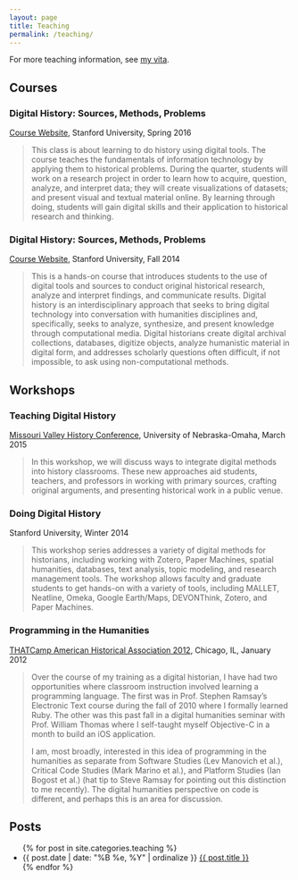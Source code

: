 ```yaml
---
layout: page
title: Teaching
permalink: /teaching/
---
```


For more teaching information, see <a href="{{ site.owner.vita }}">my vita</a>.

## Courses

### Digital History: Sources, Methods, Problems

[Course Website](/teaching/hist205f.2016/), Stanford University, Spring 2016

> This class is about learning to do history using digital tools. The course teaches the fundamentals of information technology by applying them to historical problems. During the quarter, students will work on a research project in order to learn how to acquire, question, analyze, and interpret data; they will create visualizations of datasets; and present visual and textual material online. By learning through doing, students will gain digital skills and their application to historical research and thinking.

### Digital History: Sources, Methods, Problems

[Course Website](/teaching/hist205f.2014/), Stanford University, Fall 2014

> This is a hands-on course that introduces students to the use of digital tools
and sources to conduct original historical research, analyze and interpret
findings, and communicate results. Digital history is an interdisciplinary
approach that seeks to bring digital technology into conversation with
humanities disciplines and, specifically, seeks to analyze, synthesize, and
present knowledge through computational media. Digital historians create digital archival collections, databases, digitize objects, analyze humanistic
material in digital form, and addresses scholarly questions often difficult, if not
impossible, to ask using non-computational methods.

## Workshops

### Teaching Digital History

[Missouri Valley History Conference](https://docs.google.com/document/d/11Efu9HDXd2ASVCDIGUtJxQE-JOlOCSw1G5V26TTOuNU/edit?usp=sharing), University of Nebraska-Omaha, March 2015

> In this workshop, we will discuss ways to integrate digital methods into history classrooms. These new approaches aid students, teachers, and professors in working with primary sources, crafting original arguments, and presenting historical work in a public venue.

### Doing Digital History

Stanford University, Winter 2014

> This workshop series addresses a variety of digital methods for historians,
> including working with Zotero, Paper Machines, spatial humanities,
> databases, text analysis, topic modeling, and research management tools. The
> workshop allows faculty and graduate students to get hands-on with a variety
> of tools, including MALLET, Neatline, Omeka, Google Earth/Maps, DEVONThink,
> Zotero, and Paper Machines.

### Programming in the Humanities

[THATCamp American Historical Association
2012](http://aha2012.thatcamp.org/01/04/session-proposal-programming-in-the-humanities/), Chicago, IL, January 2012

> Over the course of my training as a digital historian, I have had two
> opportunities where classroom instruction involved learning a programming
> language. The first was in Prof. Stephen Ramsay’s Electronic Text course
> during the fall of 2010 where I formally learned Ruby. The other was this
> past fall in a digital humanities seminar with Prof. William Thomas where I
> self-taught myself Objective-C in a month to build an iOS application.
>
> I am, most broadly, interested in this idea of programming in the humanities
> as separate from Software Studies (Lev Manovich et al.), Critical Code
> Studies (Mark Marino et al.), and Platform Studies (Ian Bogost et al.) (hat
> tip to Steve Ramsay for pointing out this distinction to me recently). The
> digital humanities perspective on code is different, and perhaps this is an
> area for discussion.

## Posts

<ul class="listing">
{% for post in site.categories.teaching %}
    <li>
        <span>{{ post.date | date: "%B %e, %Y" | ordinalize  }}</span>
        <a href="{{ post.url }}">{{ post.title }}</a>
    </li>
{% endfor %}
</ul>

